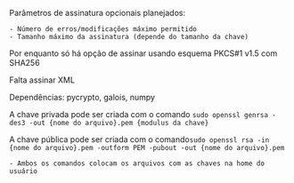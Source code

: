 Parâmetros de assinatura opcionais planejados:

    - Número de erros/modificações máximo permitido
    - Tamanho máximo da assinatura (depende do tamanho da chave)

Por enquanto só há opção de assinar usando esquema PKCS#1 v1.5 com SHA256

Falta assinar XML

Dependências: pycrypto, galois, numpy

A chave privada pode ser criada com o comando ```sudo openssl genrsa -des3 -out {nome do arquivo}.pem {modulus da chave}```

A chave pública pode ser criada com o comando```sudo openssl rsa -in {nome do arquivo}.pem -outform PEM -pubout -out {nome do arquivo}.pem```

    - Ambos os comandos colocam os arquivos com as chaves na home do usuário